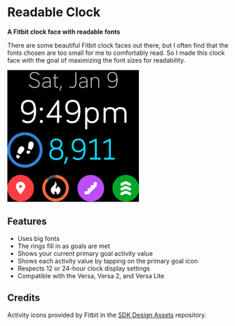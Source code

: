 # Readable Clock

**A Fitbit clock face with readable fonts**

There are some beautiful Fitbit clock faces out there, but I often find that the fonts chosen are too small for me to comfortably read. So I made this clock face with the goal of maximizing the font sizes for readability.

![Screenshot of clock face](Readable-Clock-screenshot.png)

## Features

* Uses big fonts
* The rings fill in as goals are met
* Shows your current primary goal activity value
* Shows each activity value by tapping on the primary goal icon
* Respects 12 or 24-hour clock display settings
* Compatible with the Versa, Versa 2, and Versa Lite

## Credits

Activity icons provided by Fitbit in the [SDK Design Assets](https://github.com/Fitbit/sdk-design-assets) repository.
